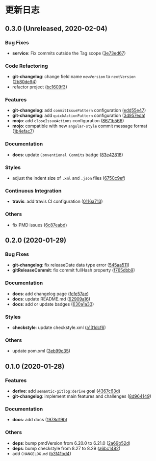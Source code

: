 # 更新日志

## 0.3.0 (Unreleased, 2020-02-04)

### Bug Fixes

- **service**: Fix commits outside the Tag scope ([3e73ed67](https://github.com/ymind/maven-semantic-gitlog/commit/3e73ed67d73d781474eddf50bfe2a170ba35ce9b))


### Code Refactoring

- **git-changelog**: change field name `newVersion` to `nextVersion` ([2b80de94](https://github.com/ymind/maven-semantic-gitlog/commit/2b80de941ef1bc245a47f9a1c0920b106b847936))
- refactor project ([bc1609f3](https://github.com/ymind/maven-semantic-gitlog/commit/bc1609f3755c8613e02fddb57a1d674ded373d47))


### Features

- **git-changelog**: add `commitIssuePattern` configuration ([edd55e47](https://github.com/ymind/maven-semantic-gitlog/commit/edd55e47eba382f91e3d79dbb0ff3a6b9cfea905))
- **git-changelog**: add `quickActionPattern` configuration ([3d957eda](https://github.com/ymind/maven-semantic-gitlog/commit/3d957edab53e1f50d95cac6d3b0b19b0719efcf6))
- **mojo**: add `closeIssueActions` configuration ([8671b566](https://github.com/ymind/maven-semantic-gitlog/commit/8671b5665f1e12a758be474d0f68b5c22fdf8371))
- **mojo**: compatible with new `angular-style` commit message format ([1b4efac7](https://github.com/ymind/maven-semantic-gitlog/commit/1b4efac7649ec56f345da1c7735ed40707e4761b))


### Documentation

- **docs**: update `Conventional Commits` badge ([83e42818](https://github.com/ymind/maven-semantic-gitlog/commit/83e42818c8a3693214884787144bce0e99f988d2))


### Styles

- adjust the indent size of `.xml` and `.json` files ([6750c9ef](https://github.com/ymind/maven-semantic-gitlog/commit/6750c9ef5cec141c61defe3d63570b8b4a824de5))


### Continuous Integration

- **travis**: add travis CI configuration ([0116a713](https://github.com/ymind/maven-semantic-gitlog/commit/0116a713f015f6a05532f11cca17467137dcda81))


### Others

- fix PMD issues ([6c87eabd](https://github.com/ymind/maven-semantic-gitlog/commit/6c87eabd7745045ac08f7a529f304bdc5d2c54cc))


## 0.2.0 (2020-01-29)

### Bug Fixes

- **git-changelog**: fix releaseDate data type error ([545aa511](https://github.com/ymind/maven-semantic-gitlog/commit/545aa511aefb5bbd02b78b73fa37a6f69cf6d1e7))
- **gitReleaseCommit**: fix commit fullHash property ([f765dbb9](https://github.com/ymind/maven-semantic-gitlog/commit/f765dbb9aeb77eb731e5b787e13bb471ad0abbdf))


### Documentation

- **docs**: add changelog page ([fcfe57ae](https://github.com/ymind/maven-semantic-gitlog/commit/fcfe57ae6ba5f79ef132446c55460af582940895))
- **docs**: update README.md ([92909a16](https://github.com/ymind/maven-semantic-gitlog/commit/92909a164b611c242721b2ad0643f5549aabd32e))
- **docs**: add or update badges ([630a1a33](https://github.com/ymind/maven-semantic-gitlog/commit/630a1a33adc4e76370502f0d842a2c50beeb3234))


### Styles

- **checkstyle**: update checkstyle.xml ([a131dcf6](https://github.com/ymind/maven-semantic-gitlog/commit/a131dcf6e3b92af8048e5c7d2dc2546b86633ce2))


### Others

- update pom.xml ([3eb99c35](https://github.com/ymind/maven-semantic-gitlog/commit/3eb99c357e7c2736771a1081aa29f38e62f89885))


## 0.1.0 (2020-01-28)

### Features

- **derive**: add `semantic-gitlog:derive` goal ([4367c63d](https://github.com/ymind/maven-semantic-gitlog/commit/4367c63de29e56fa40044341ac0273a622a4b6b8))
- **git-changelog**: implement main features and challenges ([8d964149](https://github.com/ymind/maven-semantic-gitlog/commit/8d9641496af9c52ef39540c32980e3732c878ca7))


### Documentation

- **docs**: add docs ([1978d19b](https://github.com/ymind/maven-semantic-gitlog/commit/1978d19b1c381784153787fa6a0f5673bdab8336))


### Others

- **deps**: bump pmdVersion from 6.20.0 to 6.21.0 ([2a69b52d](https://github.com/ymind/maven-semantic-gitlog/commit/2a69b52d9052b60c4a515063bcb2c39d6a4f9511))
- **deps**: bump checkstyle from 8.27 to 8.29 ([a6bc1482](https://github.com/ymind/maven-semantic-gitlog/commit/a6bc148222fe161f8a5315f4378c97964df6057d))
- add `CHANGELOG.md` ([b3f41bd4](https://github.com/ymind/maven-semantic-gitlog/commit/b3f41bd49b6b7d02a2ae33f7a8833524e072d590))

